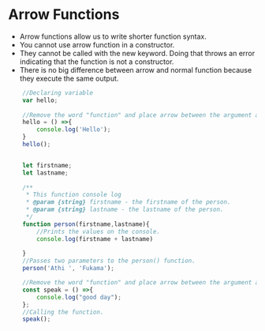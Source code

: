 # Arrow Functions

* Arrow functions allow us to write shorter function syntax.
* You cannot use arrow function in a constructor.
* They cannot be called with the new keyword. Doing that throws an error indicating that the function is not a constructor.
* There is no big difference between  arrow and normal function because they execute the same output.


```javascript
    //Declaring variable
    var hello;             
    
    //Remove the word "function" and place arrow between the argument and opening body bracket.
    hello = () =>{
        console.log('Hello');
    }
    hello();
```

```javascript

    let firstname;
    let lastname;
    
    /**
     * This function console log
     * @param {string} firstname - the firstname of the person.
     * @param {string} lastname - the lastname of the person.
     */
    function person(firstname,lastname){
        //Prints the values on the console.
        console.log(firstname + lastname)  
    
    }
    //Passes two parameters to the person() function.
    person('Athi ', 'Fukama');             
```

```javascript
    //Remove the word "function" and place arrow between the argument and opening body bracket.
    const speak = () =>{
        console.log("good day");
    };
    //Calling the function.
    speak();                   
```
